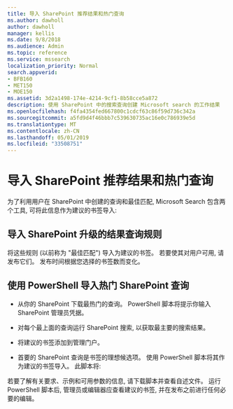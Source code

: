 ```yaml
---
title: 导入 SharePoint 推荐结果和热门查询
ms.author: dawholl
author: dawholl
manager: kellis
ms.date: 9/8/2018
ms.audience: Admin
ms.topic: reference
ms.service: mssearch
localization_priority: Normal
search.appverid:
- BFB160
- MET150
- MOE150
ms.assetid: 3d2a1498-174e-4214-9cf1-8b58cce5a872
description: 使用 SharePoint 中的搜索查询创建 Microsoft search 的工作结果
ms.openlocfilehash: f4fa4354fed667800c1cdcf63c86f59d736c342a
ms.sourcegitcommit: a5fd9d4f46bbb7c539630735ac16e0c786939e5d
ms.translationtype: MT
ms.contentlocale: zh-CN
ms.lasthandoff: 05/01/2019
ms.locfileid: "33508751"
---
```

# <a name="import-sharepoint-promoted-results-and-top-queries"></a>导入 SharePoint 推荐结果和热门查询

为了利用用户在 SharePoint 中创建的查询和最佳匹配, Microsoft Search 包含两个工具, 可将此信息作为建议的书签导入: 
  
## <a name="import-sharepoint-promoted-result-query-rules"></a>导入 SharePoint 升级的结果查询规则

将这些规则 (以前称为 "最佳匹配") 导入为建议的书签。 若要使其对用户可用, 请发布它们。 发布时间根据您选择的书签数而变化。
  
## <a name="import-top-sharepoint-queries-using-powershell"></a>使用 PowerShell 导入热门 SharePoint 查询

- 从你的 SharePoint 下载最热门的查询。 PowerShell 脚本将提示你输入 SharePoint 管理员凭据。
    
- 对每个最上面的查询运行 SharePoint 搜索, 以获取最主要的搜索结果。
    
- 将建议的书签添加到管理门户。
    
- 首要的 SharePoint 查询是书签的理想候选项。 使用 PowerShell 脚本将其作为建议的书签导入。 此脚本将:
    
若要了解有关要求、示例和可用参数的信息, 请下载脚本并查看自述文件。 运行 PowerShell 脚本后, 管理员或编辑器应查看建议的书签, 并在发布之前进行任何必要的编辑。

  


